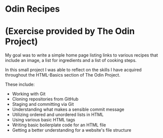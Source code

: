 # Odin Recipes
# (Exercise provided by The Odin Project)

My goal was to write a simple home page listing links to various recipes that include an image, a list for ingredients and a list of cooking steps.

In this small project I was able to reflect on the skills I have acquired
throughout the HTML-Basics section of The Odin Project.


These include:
- Working with Git
- Cloning repositories from GitHub
- Staging and committing via Git
- Understanding what makes a sensible commit message
- Utilizing ordered and unordered lists in HTML
- Using various basic HTML tags
- Writing basic boilerplate code for an HTML file
- Getting a better understanding for a website's file structure
